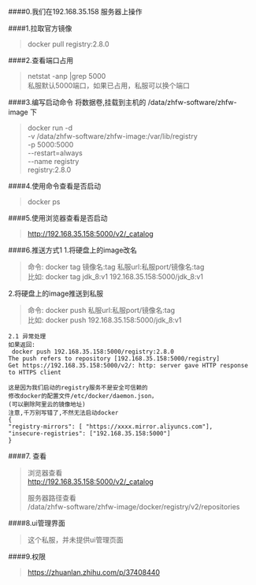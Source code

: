 

####0.我们在192.168.35.158 服务器上操作

####1.拉取官方镜像
>docker pull registry:2.8.0

####2.查看端口占用
>  netstat -anp |grep 5000  
私服默认5000端口，如果已占用，私服可以换个端口

####3.编写启动命令
将数据卷,挂载到主机的 /data/zhfw-software/zhfw-image 下

>docker run -d \
-v /data/zhfw-software/zhfw-image:/var/lib/registry \
-p 5000:5000 \
--restart=always \
--name registry \
registry:2.8.0

####4.使用命令查看是否启动
>docker ps 

####5.使用浏览器查看是否启动
>http://192.168.35.158:5000/v2/_catalog


####6.推送方式1
1.将硬盘上的image改名  
 >命令:	docker tag 镜像名:tag   私服url:私服port/镜像名:tag  
 比如:	docker tag jdk_8:v1    192.168.35.158:5000/jdk_8:v1
 
2.将硬盘上的image推送到私服
 >命令:	docker push 私服url:私服port/镜像名:tag  
 比如:	docker push 192.168.35.158:5000/jdk_8:v1

	2.1 异常处理
	如果返回:
	 docker push 192.168.35.158:5000/registry:2.8.0
	The push refers to repository [192.168.35.158:5000/registry]
	Get https://192.168.35.158:5000/v2/: http: server gave HTTP response to HTTPS client

	这是因为我们启动的registry服务不是安全可信赖的
	修改docker的配置文件/etc/docker/daemon.json，
	(可以删除阿里云的镜像地址)
	注意,千万别写错了,不然无法启动docker
	{
	"registry-mirrors": [ "https://xxxx.mirror.aliyuncs.com"],
	"insecure-registries": ["192.168.35.158:5000"]
	}

####7. 查看
>浏览器查看  
http://192.168.35.158:5000/v2/_catalog   
>
>服务器路径查看  
/data/zhfw-software/zhfw-image/docker/registry/v2/repositories

####8.ui管理界面
>这个私服，并未提供ui管理页面

####9.权限
>https://zhuanlan.zhihu.com/p/37408440







